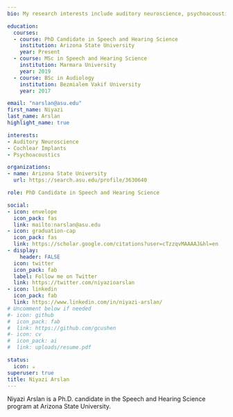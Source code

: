 ```yaml
---
bio: My research interests include auditory neuroscience, psychoacoustics, and implantable devices.

education:
  courses:
  - course: PhD Candidate in Speech and Hearing Science 
    institution: Arizona State University
    year: Present
  - course: MSc in Speech and Hearing Science
    institution: Marmara University
    year: 2019
  - course: BSc in Audiology
    institution: Bezmialem Vakif University
    year: 2017

email: "narslan@asu.edu"
first_name: Niyazi
last_name: Arslan
highlight_name: true

interests:
- Auditory Neuroscience
- Cochlear Implants
- Psychoacoustics

organizations:
- name: Arizona State University
  url: https://search.asu.edu/profile/3630640

role: PhD Candidate in Speech and Hearing Science

social:
- icon: envelope
  icon_pack: fas
  link: mailto:narslan@asu.edu
- icon: graduation-cap
  icon_pack: fas
  link: https://scholar.google.com/citations?user=cTzzqvMAAAAJ&hl=en  
- display:
    header: FALSE
  icon: twitter
  icon_pack: fab
  label: Follow me on Twitter
  link: https://twitter.com/niyazioarslan
- icon: linkedin
  icon_pack: fab
  link: https://www.linkedin.com/in/niyazi-arslan/
# Uncomment below if needed
#- icon: github
#  icon_pack: fab
#  link: https://github.com/gcushen
#- icon: cv
#  icon_pack: ai
#  link: uploads/resume.pdf

status:
  icon: ☕️
superuser: true
title: Niyazi Arslan
---
```



<p>Niyazi Arslan is a Ph.D. candidate in the Speech and Hearing Science program at Arizona State University. </p>

<!--
</center> 
<i class="fa fa-download" aria-hidden="true" style="color:#150206"></i> {{< staticref "uploads/resume.pdf" "newtab" >}}Look at my CV!{{< /staticref >}}
</center> 
-->
<script data-name="BMC-Widget" data-cfasync="false" src="https://cdnjs.buymeacoffee.com/1.0.0/widget.prod.min.js" data-id="narslan" data-description="Support me on Buy me a coffee!" data-message="By buying me a coffee, you're helping me stay energized and focused on delving deeper into the fascinating world of science. Your support means I can continue sharing my findings and insights with you." data-color="#F2F211" data-position="Right" data-x_margin="18" data-y_margin="18"></script>

<body>

